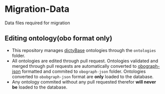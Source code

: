 Migration-Data 
==============
Data files required for migration

## Editing ontology(obo format only)
+ This repository manages [dictyBase](https://dictycr.org) ontologies through
  the `ontologies` folder.
+ All ontologies are edited through pull request. Ontologies validated and
  merged through pull requests are automatically converted to
  [obograph-json](https://github.com/geneontology/obographs) formatted and
  commited to `obograph-json` folder. Ontologies converted to `obobgraph-json`
  format are __only__ loaded to the database. 
+ Any ontology commited without any pull requested therefor __will never be__
  loaded to the database. 


